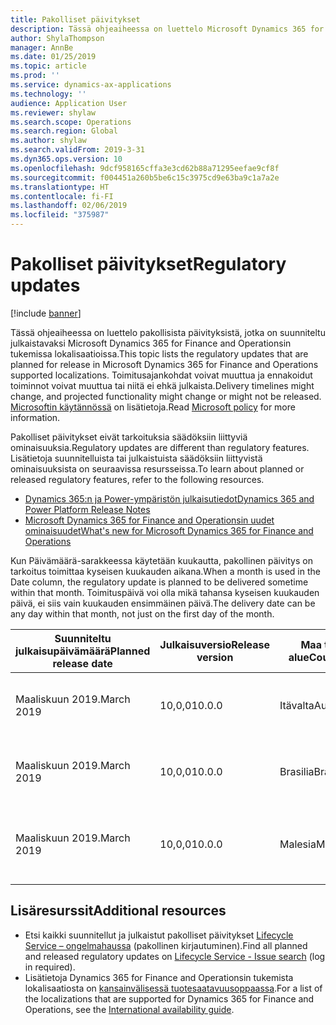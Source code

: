 ```yaml
---
title: Pakolliset päivitykset
description: Tässä ohjeaiheessa on luettelo Microsoft Dynamics 365 for Finance and Operationsin suunnitelluista ja julkaistuista pakollisista päivityksistä.
author: ShylaThompson
manager: AnnBe
ms.date: 01/25/2019
ms.topic: article
ms.prod: ''
ms.service: dynamics-ax-applications
ms.technology: ''
audience: Application User
ms.reviewer: shylaw
ms.search.scope: Operations
ms.search.region: Global
ms.author: shylaw
ms.search.validFrom: 2019-3-31
ms.dyn365.ops.version: 10
ms.openlocfilehash: 9dcf958165cffa3e3cd62b88a71295eefae9cf8f
ms.sourcegitcommit: f004451a260b5be6c15c3975cd9e63ba9c1a7a2e
ms.translationtype: HT
ms.contentlocale: fi-FI
ms.lasthandoff: 02/06/2019
ms.locfileid: "375987"
---
```

# <a name="regulatory-updates"></a><span data-ttu-id="2a1a9-103">Pakolliset päivitykset</span><span class="sxs-lookup"><span data-stu-id="2a1a9-103">Regulatory updates</span></span>

[!include [banner](../includes/banner.md)]

<span data-ttu-id="2a1a9-104">Tässä ohjeaiheessa on luettelo pakollisista päivityksistä, jotka on suunniteltu julkaistavaksi Microsoft Dynamics 365 for Finance and Operationsin tukemissa lokalisaatioissa.</span><span class="sxs-lookup"><span data-stu-id="2a1a9-104">This topic lists the regulatory updates that are planned for release in Microsoft Dynamics 365 for Finance and Operations supported localizations.</span></span> <span data-ttu-id="2a1a9-105">Toimitusajankohdat voivat muuttua ja ennakoidut toiminnot voivat muuttua tai niitä ei ehkä julkaista.</span><span class="sxs-lookup"><span data-stu-id="2a1a9-105">Delivery timelines might change, and projected functionality might change or might not be released.</span></span> <span data-ttu-id="2a1a9-106">[Microsoftin käytännössä](https://go.microsoft.com/fwlink/p/?linkid=2007332) on lisätietoja.</span><span class="sxs-lookup"><span data-stu-id="2a1a9-106">Read [Microsoft policy](https://go.microsoft.com/fwlink/p/?linkid=2007332) for more information.</span></span> 

<span data-ttu-id="2a1a9-107">Pakolliset päivitykset eivät tarkoituksia säädöksiin liittyviä ominaisuuksia.</span><span class="sxs-lookup"><span data-stu-id="2a1a9-107">Regulatory updates are different than regulatory features.</span></span> <span data-ttu-id="2a1a9-108">Lisätietoja suunnitelluista tai julkaistuista säädöksiin liittyvistä ominaisuuksista on seuraavissa resursseissa.</span><span class="sxs-lookup"><span data-stu-id="2a1a9-108">To learn about planned or released regulatory features, refer to the following resources.</span></span>

- [<span data-ttu-id="2a1a9-109">Dynamics 365:n ja Power-ympäristön julkaisutiedot</span><span class="sxs-lookup"><span data-stu-id="2a1a9-109">Dynamics 365 and Power Platform Release Notes</span></span>](https://docs.microsoft.com/business-applications-release-notes/index)
- [<span data-ttu-id="2a1a9-110">Microsoft Dynamics 365 for Finance and Operationsin uudet ominaisuudet</span><span class="sxs-lookup"><span data-stu-id="2a1a9-110">What's new for Microsoft Dynamics 365 for Finance and Operations</span></span>](../../fin-and-ops/get-started/whats-new-changed.md)

<span data-ttu-id="2a1a9-111">Kun Päivämäärä-sarakkeessa käytetään kuukautta, pakollinen päivitys on tarkoitus toimittaa kyseisen kuukauden aikana.</span><span class="sxs-lookup"><span data-stu-id="2a1a9-111">When a month is used in the Date column, the regulatory update is planned to be delivered sometime within that month.</span></span> <span data-ttu-id="2a1a9-112">Toimituspäivä voi olla mikä tahansa kyseisen kuukauden päivä, ei siis vain kuukauden ensimmäinen päivä.</span><span class="sxs-lookup"><span data-stu-id="2a1a9-112">The delivery date can be any day within that month, not just on the first day of the month.</span></span>

|<span data-ttu-id="2a1a9-113">Suunniteltu julkaisupäivämäärä</span><span class="sxs-lookup"><span data-stu-id="2a1a9-113">Planned release date</span></span>|<span data-ttu-id="2a1a9-114">Julkaisuversio</span><span class="sxs-lookup"><span data-stu-id="2a1a9-114">Release version</span></span>|<span data-ttu-id="2a1a9-115">Maa tai alue</span><span class="sxs-lookup"><span data-stu-id="2a1a9-115">Country</span></span>|<span data-ttu-id="2a1a9-116">Pakollinen päivitys</span><span class="sxs-lookup"><span data-stu-id="2a1a9-116">Regulatory update</span></span>|
|--------------------|---------------|-------|-------|
|      <span data-ttu-id="2a1a9-117">Maaliskuun 2019.</span><span class="sxs-lookup"><span data-stu-id="2a1a9-117">March 2019</span></span>          |   <span data-ttu-id="2a1a9-118">10,0,0</span><span class="sxs-lookup"><span data-stu-id="2a1a9-118">10.0.0</span></span>      | <span data-ttu-id="2a1a9-119">Itävalta</span><span class="sxs-lookup"><span data-stu-id="2a1a9-119">Austria</span></span>      |   <span data-ttu-id="2a1a9-120">Kammerumlage 2019:n muutokset (ostovero)</span><span class="sxs-lookup"><span data-stu-id="2a1a9-120">Changes in Kammerumlage 2019 (Purchase duty)</span></span>    |
|      <span data-ttu-id="2a1a9-121">Maaliskuun 2019.</span><span class="sxs-lookup"><span data-stu-id="2a1a9-121">March 2019</span></span>          |   <span data-ttu-id="2a1a9-122">10,0,0</span><span class="sxs-lookup"><span data-stu-id="2a1a9-122">10.0.0</span></span>      |   <span data-ttu-id="2a1a9-123">Brasilia</span><span class="sxs-lookup"><span data-stu-id="2a1a9-123">Brazil</span></span>    |     <span data-ttu-id="2a1a9-124">SPED EFD -maksut – asettelu 004 ja 005</span><span class="sxs-lookup"><span data-stu-id="2a1a9-124">SPED EFD Contributions - Layout  004 and 005</span></span>  |
|      <span data-ttu-id="2a1a9-125">Maaliskuun 2019.</span><span class="sxs-lookup"><span data-stu-id="2a1a9-125">March 2019</span></span>          |   <span data-ttu-id="2a1a9-126">10,0,0</span><span class="sxs-lookup"><span data-stu-id="2a1a9-126">10.0.0</span></span>      |    <span data-ttu-id="2a1a9-127">Malesia</span><span class="sxs-lookup"><span data-stu-id="2a1a9-127">Malaysia</span></span>     |<span data-ttu-id="2a1a9-128">Malesia korvaa GST-veron SST-myynti- ja palveluverolla</span><span class="sxs-lookup"><span data-stu-id="2a1a9-128">Malaysia replaces GST with SST sales & service tax</span></span>        |

## <a name="additional-resources"></a><span data-ttu-id="2a1a9-129">Lisäresurssit</span><span class="sxs-lookup"><span data-stu-id="2a1a9-129">Additional resources</span></span>
- <span data-ttu-id="2a1a9-130">Etsi kaikki suunnitellut ja julkaistut pakolliset päivitykset [Lifecycle Service – ongelmahaussa](https://lcs.dynamics.com/Logon/Index) (pakollinen kirjautuminen).</span><span class="sxs-lookup"><span data-stu-id="2a1a9-130">Find all planned and released regulatory updates on [Lifecycle Service - Issue search](https://lcs.dynamics.com/Logon/Index) (log in required).</span></span>
- <span data-ttu-id="2a1a9-131">Lisätietoja Dynamics 365 for Finance and Operationsin tukemista lokalisaatiosta on [kansainvälisessä tuotesaatavuusoppaassa](https://aka.ms/dynamics_365_international_availability_deck).</span><span class="sxs-lookup"><span data-stu-id="2a1a9-131">For a list of the localizations that are supported for Dynamics 365 for Finance and Operations, see the [International availability guide](https://aka.ms/dynamics_365_international_availability_deck).</span></span>

